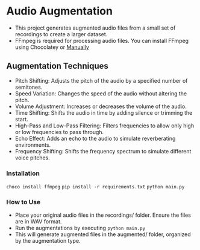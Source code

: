 # Audio Augmentation

- This project generates augmented audio files from a small set of recordings to create a larger dataset.
- FFmpeg is required for processing audio files. You can install FFmpeg using Chocolatey or [Manually](https://ffmpeg.org)

## Augmentation Techniques

- Pitch Shifting: Adjusts the pitch of the audio by a specified number of semitones.
- Speed Variation: Changes the speed of the audio without altering the pitch.
- Volume Adjustment: Increases or decreases the volume of the audio.
- Time Shifting: Shifts the audio in time by adding silence or trimming the start.
- High-Pass and Low-Pass Filtering: Filters frequencies to allow only high or low frequencies to pass through.
- Echo Effect: Adds an echo to the audio to simulate reverberating environments.
- Frequency Shifting: Shifts the frequency spectrum to simulate different voice pitches.

### Installation

`choco install ffmpeg`
`pip install -r requirements.txt`
`python main.py`

### How to Use

- Place your original audio files in the recordings/ folder. Ensure the files are in WAV format.
- Run the augmentations by executing `python main.py`
- This will generate augmented files in the augmented/ folder, organized by the augmentation type.
